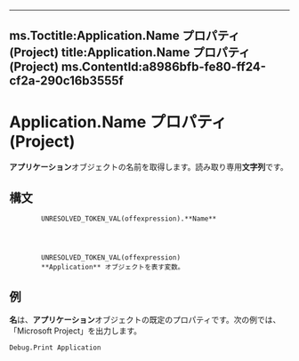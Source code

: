 

---
ms.Toctitle:Application.Name プロパティ (Project)
title:Application.Name プロパティ (Project)
ms.ContentId:a8986bfb-fe80-ff24-cf2a-290c16b3555f
---
# Application.Name プロパティ (Project)




**アプリケーション**オブジェクトの名前を取得します。読み取り専用**文字列**です。

## 構文

            UNRESOLVED_TOKEN_VAL(offexpression).**Name**




            UNRESOLVED_TOKEN_VAL(offexpression)
            **Application** オブジェクトを表す変数。



## 例
**名**は、**アプリケーション**オブジェクトの既定のプロパティです。次の例では、「Microsoft Project」を出力します。

```vba
Debug.Print Application
```





